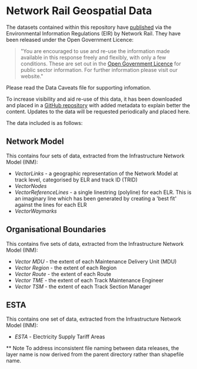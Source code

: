 Network Rail Geospatial Data
============================

The datasets contained within this repository have [published](https://www.whatdotheyknow.com/request/geospatial_data) via the Environmental Information Regulations (EIR) by Network Rail.  They have been released under the Open Government Licence:

> &quot;You are encouraged to use and re-use the information made available in this response freely and flexibly, with only a few conditions. These are set out in the [Open Government Licence](https://www.nationalarchives.gov.uk/doc/open-government-licence/version/3/) for public sector information. For further information please visit our website.&quot;

Please read the Data Caveats file for supporting infomation.

To increase visibility and aid re-use of this data, it has been downloaded and placed in a [GitHub repository](https://github.com/openraildata/network-rail-gis) with added metadata to explain better the content.  Updates to the data will be requested periodically and placed here.

The data included is as follows:

Network Model
-------------

This contains four sets of data, extracted from the Infrastructure Network Model (INM):

* *VectorLinks* - a geographic representation of the Network Model at track level, categorised by ELR and track ID (TRID)
* *VectorNodes*
* *VectorReferenceLines* - a single linestring (polyline) for each ELR.  This is an imaginary line which has been generated by creating a 'best fit' against the lines for each ELR
* *VectorWaymarks*

Organisational Boundaries
-------------------------

This contains five sets of data, extracted from the Infrastructure Network Model (INM):

* *Vector MDU* - the extent of each Maintenance Delivery Unit (MDU)
* *Vector Region* - the extent of each Region
* *Vector Route* - the extent of each Route
* *Vector TME* - the extent of each Track Maintenance Engineer
* *Vector TSM* - the extent of each Track Section Manager

ESTA
----

This contains one set of data, extracted from the Infrastructure Network Model (INM):

* *ESTA* - Electricity Supply Tariff Areas


** Note
To address inconsistent file naming between data releases, the layer name is now derived from the parent directory rather than shapefile name. 
